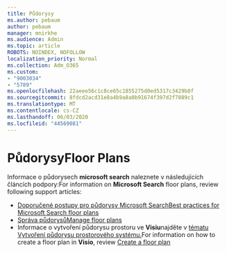 ```yaml
---
title: Půdorysy
ms.author: pebaum
author: pebaum
manager: mnirkhe
ms.audience: Admin
ms.topic: article
ROBOTS: NOINDEX, NOFOLLOW
localization_priority: Normal
ms.collection: Adm_O365
ms.custom:
- "9003034"
- "5789"
ms.openlocfilehash: 22aeee56c1c8ce65c1855275d0ed5317c3429b8f
ms.sourcegitcommit: 8fdcd2acd31e8a4b9a8a0b91674f397d2f7889c1
ms.translationtype: MT
ms.contentlocale: cs-CZ
ms.lasthandoff: 06/03/2020
ms.locfileid: "44569081"
---
```

# <a name="floor-plans"></a><span data-ttu-id="f0536-102">Půdorysy</span><span class="sxs-lookup"><span data-stu-id="f0536-102">Floor Plans</span></span>

<span data-ttu-id="f0536-103">Informace o půdorysech **microsoft search** naleznete v následujících článcích podpory:</span><span class="sxs-lookup"><span data-stu-id="f0536-103">For information on **Microsoft Search**  floor plans, review following support articles:</span></span>
- [<span data-ttu-id="f0536-104">Doporučené postupy pro půdorysy Microsoft Search</span><span class="sxs-lookup"><span data-stu-id="f0536-104">Best practices for Microsoft Search floor plans</span></span>](https://docs.microsoft.com/microsoftsearch/floorplans-bestpractices)  
- [<span data-ttu-id="f0536-105">Správa půdorysů</span><span class="sxs-lookup"><span data-stu-id="f0536-105">Manage floor plans</span></span>](https://docs.microsoft.com/microsoftsearch/manage-floorplans)  
- <span data-ttu-id="f0536-106">Informace o vytvoření půdorysu prostoru ve **Visiu**najděte v [tématu Vytvoření půdorysu prostorového systému.](https://support.office.com/article/create-a-floor-plan-ec17da08-64aa-4ead-9b9b-35e821645791)</span><span class="sxs-lookup"><span data-stu-id="f0536-106">For information on how to create a floor plan in  **Visio**, review [Create a floor plan](https://support.office.com/article/create-a-floor-plan-ec17da08-64aa-4ead-9b9b-35e821645791)</span></span>